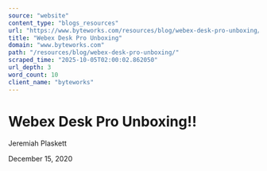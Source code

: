 ```yaml
---
source: "website"
content_type: "blogs_resources"
url: "https://www.byteworks.com/resources/blog/webex-desk-pro-unboxing/"
title: "Webex Desk Pro Unboxing"
domain: "www.byteworks.com"
path: "/resources/blog/webex-desk-pro-unboxing/"
scraped_time: "2025-10-05T02:00:02.862050"
url_depth: 3
word_count: 10
client_name: "byteworks"
---
```


# Webex Desk Pro Unboxing!!

Jeremiah Plaskett

December 15, 2020